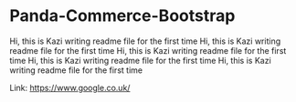 # Panda-Commerce-Bootstrap

Hi, this is Kazi writing readme file for the first time
Hi, this is Kazi writing readme file for the first time
Hi, this is Kazi writing readme file for the first time
Hi, this is Kazi writing readme file for the first time
Hi, this is Kazi writing readme file for the first time



Link: https://www.google.co.uk/

